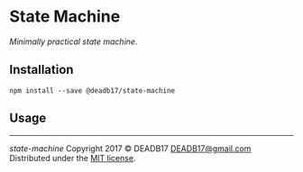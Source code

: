 # State Machine

_Minimally practical state machine._

## Installation

`npm install --save @deadb17/state-machine`

## Usage

---

_state-machine_ Copyright 2017 © DEADB17 <DEADB17@gmail.com>
Distributed under the [MIT license](LICENSE).
